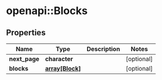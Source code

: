 # openapi::Blocks


## Properties
Name | Type | Description | Notes
------------ | ------------- | ------------- | -------------
**next_page** | **character** |  | [optional] 
**blocks** | [**array[Block]**](block.md) |  | [optional] 


